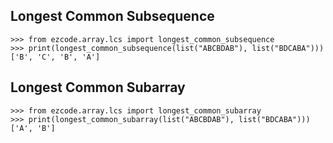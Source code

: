 
## Longest Common Subsequence

```
>>> from ezcode.array.lcs import longest_common_subsequence
>>> print(longest_common_subsequence(list("ABCBDAB"), list("BDCABA")))
['B', 'C', 'B', 'A']
```

## Longest Common Subarray

```
>>> from ezcode.array.lcs import longest_common_subarray
>>> print(longest_common_subarray(list("ABCBDAB"), list("BDCABA")))
['A', 'B']
```